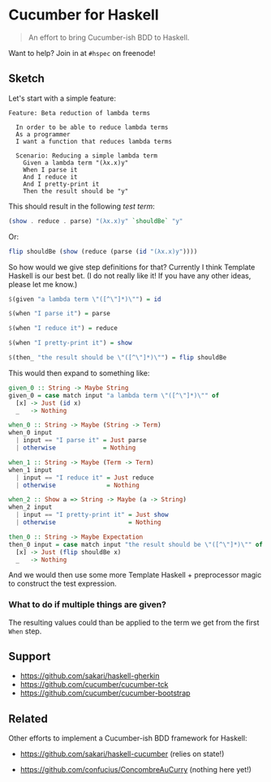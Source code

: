 # Cucumber for Haskell

> An effort to bring Cucumber-ish BDD to Haskell.

Want to help?  Join in at `#hspec` on freenode!

## Sketch

Let's start with a simple feature:

```feature
Feature: Beta reduction of lambda terms

  In order to be able to reduce lambda terms
  As a programmer
  I want a function that reduces lambda terms

  Scenario: Reducing a simple lambda term
    Given a lambda term "(λx.x)y"
    When I parse it
    And I reduce it
    And I pretty-print it
    Then the result should be "y"
```

This should result in the following _test term_:

```haskell
(show . reduce . parse) "(λx.x)y" `shouldBe` "y"
```

Or:

```haskell
flip shouldBe (show (reduce (parse (id "(λx.x)y"))))
```

So how would we give step definitions for that?  Currently I think Template
Haskell is our best bet. (I do not really like it!  If you have any other
ideas, please let me know.)

```haskell
$(given "a lambda term \"([^\"]*)\"") = id

$(when "I parse it") = parse

$(when "I reduce it") = reduce

$(when "I pretty-print it") = show

$(then_ "the result should be \"([^\"]*)\"") = flip shouldBe
```

This would then expand to something like:

```haskell
given_0 :: String -> Maybe String
given_0 = case match input "a lambda term \"([^\"]*)\"" of
  [x] -> Just (id x)
  _   -> Nothing

when_0 :: String -> Maybe (String -> Term)
when_0 input
  | input == "I parse it" = Just parse
  | otherwise             = Nothing

when_1 :: String -> Maybe (Term -> Term)
when_1 input
  | input == "I reduce it" = Just reduce
  | otherwise              = Nothing

when_2 :: Show a => String -> Maybe (a -> String)
when_2 input
  | input == "I pretty-print it" = Just show
  | otherwise                    = Nothing

then_0 :: String -> Maybe Expectation
then_0 input = case match input "the result should be \"([^\"]*)\"" of
  [x] -> Just (flip shouldBe x)
  _   -> Nothing
```

And we would then use some more Template Haskell + preprocessor magic to
construct the test expression.

### What to do if multiple things are given?

The resulting values could than be applied to the term we get from the first
`When` step.

## Support

 * https://github.com/sakari/haskell-gherkin
 * https://github.com/cucumber/cucumber-tck
 * https://github.com/cucumber/cucumber-bootstrap

## Related

Other efforts to implement a Cucumber-ish BDD framework for Haskell:

 * https://github.com/sakari/haskell-cucumber (relies on state!)

 * https://github.com/confucius/ConcombreAuCurry (nothing here yet!)
